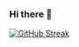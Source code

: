 ### Hi there 👋

[![GitHub Streak](https://streak-stats.demolab.com/Tozzettini=DenverCoder1)](https://git.io/streak-stats)
